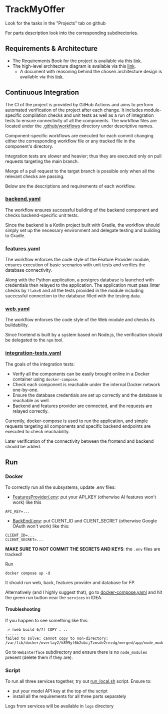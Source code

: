 # TrackMyOffer

Look for the tasks in the "Projects" tab on github

For parts description look into the corresponding subdirectories.

## Requirements & Architecture 

- The Requirements Book for the project is available via this [link](https://docs.google.com/document/d/1xXU2xOTpktsWVINS9sxt_Pv6vnwDQvh9NQTqpTrnQbo/edit?usp=sharing). 
- The high-level architecture diagram is available via this [link](https://drive.google.com/file/d/1jBHv_NsWErqjyx7iRrGBuINruEsCgRWE/view?usp=sharing).
  - A document with reasoning behind the chosen architecture design is available via this [link](https://docs.google.com/document/d/1OYZI9EdXdObnDyrL7oCGbjBhDP-Oa-lCwMkZBPdz6ZA/edit?usp=sharing).

## Continuous Integration

The CI of the project is provided by GitHub Actions and aims to perform automated verification of the project after each change.
It includes module-specific compilation checks and unit tests as well as a run of integration tests to ensure connectivity of all the components. 
The workflow files are located under the [.github/workflows](.github/workflows) directory under descriptive names.

Component-specific workflows are executed for each commit
changing either the corresponding workflow file or any tracked file in the component's directory.

Integration tests are slower and heavier; thus they are executed only on pull requests targeting the main branch.

Merge of a pull request to the target branch is possible only when all the relevant checks are passing.

Below are the descriptions and requirements of each workflow.

### [backend.yaml](.github/workflows/backend.yaml)

The workflow ensures successful building of the backend component and checks backend-specific unit tests.

Since the backend is a Kotlin project built with Gradle, 
the workflow should simply set up the necessary environment and delegate testing and building to Gradle. 

### [features.yaml](.github/workflows/features.yaml)

The workflow enforces the code style of the Feature Provider module,
ensures execution of basic scenarios with unit tests and verifies the database connectivity.

Along with the Python application, a postgres database is launched with credentials then relayed to the application.
The application must pass linter checks by `flake8` and all the tests provided in the module including successful connection to the database filled with the testing data.

### [web.yaml](.github/workflows/web.yaml)

The workflow enforces the code style of the Web module and checks its buildability. 

Since frontend is built by a system based on Node.js, the verification should be delegated to the `npm` tool.

### [integration-tests.yaml](.github/workflows/integration-tests.yaml)

The goals of the integration tests:
- Verify all the components can be easily brought online in a Docker container using `docker-compose`. 
- Check each component is reachable under the internal Docker network one-by-one. 
- Ensure the database credentials are set up correctly and the database is reachable as well.
- Backend and features provider are connected, and the requests are relayed correctly. 

Currently,
docker-compose is used to run the application, 
and simple requests targeting all components and specific backend endpoints are executed to check reachability.

Later verification of the connectivity between the frontend and backend should be added. 

## Run

### Docker

To correctly run all the subsystems, update .env files:
- [FeaturesProvider/.env](FeaturesProvider/.env): put your API_KEY (otherwise AI features won't work) like this
```
API_KEY=...
```
- [BackEnd/.env](BackEnd/.env): put CLIENT_ID and CLIENT_SECRET (otherwise Google OAuth won't work) like this:
```
CLIENT_ID=...
CLIENT_SECRET=...
```

**MAKE SURE TO NOT COMMIT THE SECRETS AND KEYS**: the `.env` files are tracked! 

Run
```
docker compose up -d
```

It should run web, back, features provider and database for FP. 

Alternatively (and I highly suggest that),
go to [docker-compose.yaml](docker-compose.yaml) and hit the green run button near the `services` in IDEA.

#### Troubleshooting 

If you happen to see something like this:
```
 > [web build 6/7] COPY . .:
------
failed to solve: cannot copy to non-directory: /var/lib/docker/overlay2/k899yl6b2obij7zmsde2rezdg/merged/app/node_modules/@eslint/js
```

Go to `WebInterface` subdirectory and ensure there is no `node_modules` present (delete them if they are). 

### Script

To run all three services together, try out [run_local.sh](run_local.sh) script. Ensure to:
- put your model API key at the top of the script
- install all the requirements for all three parts separately

Logs from services will be available in `logs` directory